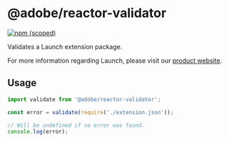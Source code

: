 # @adobe/reactor-validator

[![npm (scoped)](https://img.shields.io/npm/v/@adobe/reactor-validator.svg?style=flat)](https://www.npmjs.com/package/@adobe/reactor-validator)

Validates a Launch extension package.

For more information regarding Launch, please visit our [product website](http://www.adobe.com/enterprise/cloud-platform/launch.html).

## Usage

```javascript
import validate from '@adobe/reactor-validator';

const error = validate(require('./extension.json'));

// Will be undefined if no error was found.
console.log(error);
```
